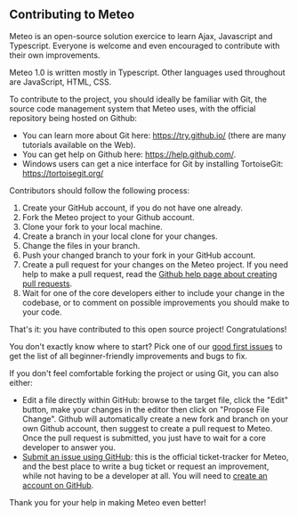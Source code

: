 ## Contributing to Meteo

Meteo is an open-source solution exercice to learn Ajax, Javascript and Typescript. Everyone is welcome and even encouraged to contribute with their own improvements.

Meteo 1.0 is written mostly in Typescript. Other languages used throughout are JavaScript, HTML, CSS.

To contribute to the project, you should ideally be familiar with Git, the source code management system that Meteo uses, with the official repository being hosted on Github:

- You can learn more about Git here: https://try.github.io/ (there are many tutorials available on the Web).
- You can get help on Github here: https://help.github.com/.
- Windows users can get a nice interface for Git by installing TortoiseGit: https://tortoisegit.org/

Contributors should follow the following process:

1. Create your GitHub account, if you do not have one already.
2. Fork the Meteo project to your Github account.
3. Clone your fork to your local machine.
4. Create a branch in your local clone for your changes.
5. Change the files in your branch.
6. Push your changed branch to your fork in your GitHub account.
7. Create a pull request for your changes on the Meteo project. If you need help to make a pull request, read the [Github help page about creating pull requests][1].
8. Wait for one of the core developers either to include your change in the codebase, or to comment on possible improvements you should make to your code.

That's it: you have contributed to this open source project! Congratulations!

You don't exactly know where to start? Pick one of our [good first issues][4] to get the list of all beginner-friendly improvements and bugs to fix.

If you don't feel comfortable forking the project or using Git, you can also either:

- Edit a file directly within GitHub: browse to the target file, click the "Edit" button, make your changes in the editor then click on "Propose File Change". Github will automatically create a new fork and branch on your own Github account, then suggest to create a pull request to Meteo. Once the pull request is submitted, you just have to wait for a core developer to answer you.
- [Submit an issue using GitHub][2]: this is the official ticket-tracker for Meteo, and the best place to write a bug ticket or request an improvement, while not having to be a developer at all. You will need to [create an account on GitHub][3].

Thank you for your help in making Meteo even better!

[1]: https://help.github.com/articles/using-pull-requests
[2]: https://github.com/Mlapalus/meteo-typescript/issues/new/choose
[3]: https://github.com/join
[4]: https://github.com/Mlapalus/meteo-typescript
